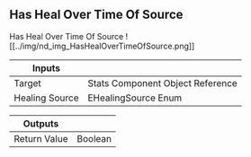 ## Has Heal Over Time Of Source
Has Heal Over Time Of Source
![[../img/nd_img_HasHealOverTimeOfSource.png]]

|Inputs||
|--|--|
| Target | Stats Component Object Reference |
| Healing Source | EHealingSource Enum |

|Outputs||
|--|--|
| Return Value | Boolean |
